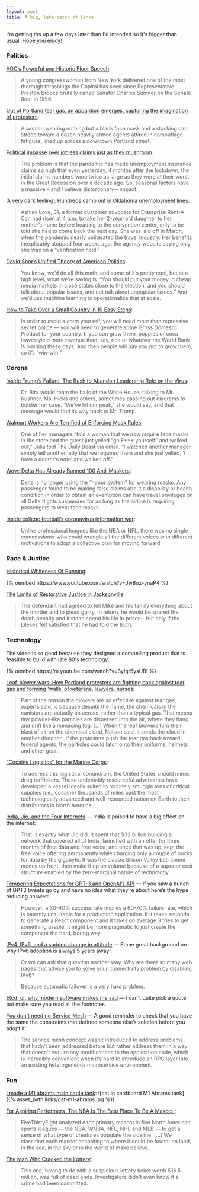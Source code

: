 ```yaml
---
layout: post
title: A big, late batch of links
---
```

I'm getting ths up a few days later than I'd intended so it's bigger than usual. Hope you enjoy!

### Politics

[AOC’s Powerful and Historic Floor Speech](https://www.bloomberg.com/opinion/articles/2020-07-23/aoc-floor-speech-about-yoho-s-sexism-shows-her-political-talent):
> A young congresswoman from New York delivered one of the most thorough
> thrashings the Capitol has seen since Representative Preston Brooks
> brutally caned Senator Charles Sumner on the Senate floor in 1856.

[Out of Portland tear gas, an apparition emerges, capturing the imagination of protesters](https://www.latimes.com/world-nation/story/2020-07-19/portland-protest-naked-athena):
> A woman wearing nothing but a black face mask and a stocking cap strode 
> toward a dozen heavily armed agents attired in camouflage fatigues, lined 
> up across a downtown Portland street.

[Political impasse over jobless claims just as they mushroom](https://creditwritedowns.com/2020/07/political-impasse-over-jobless-claims-just-as-they-mushroom.html):
> The problem is that the pandemic has made unemployment insurance claims 
> so high that even yesterday, 4 months after the lockdown, the initial 
> claims numbers were twice as large as they were at their worst in the 
> Great Recession over a decade ago. So, seasonal factors have a massive –
> and I believe distortionary – impact.

[‘A very dark feeling’: Hundreds camp out in Oklahoma unemployment lines](https://www.washingtonpost.com/national/a-very-dark-feeling-hundreds-camp-out-in-oklahoma-unemployment-lines/2020/07/20/44d59cb6-c77a-11ea-a99f-3bbdffb1af38_story.html):
> Ashley Love, 31, a former customer advocate for Enterprise Rent-A-Car, 
> had risen at 4 a.m. to take her 2-year-old daughter to her mother’s home 
> before heading to the convention center, only to be told she had to come 
> back the next day. She was laid off in March, when the pandemic nearly 
> obliterated the travel industry. Her benefits inexplicably stopped four 
> weeks ago, the agency website saying only she was on a “verification hold.”

[David Shor’s Unified Theory of American Politics](https://nymag.com/intelligencer/2020/07/david-shor-cancel-culture-2020-election-theory-polls.html):
> You know, we’d do all this math, and some of it’s pretty cool, but at 
> a high level, what we’re saying is: “You should put your money in cheap 
> media markets in close states close to the election, and you should talk 
> about popular issues, and not talk about unpopular issues.” And we’d use 
> machine learning to operationalize that at scale.

[How to Take Over a Small Country in 10 Easy Steps](https://warontherocks.com/2015/05/how-to-take-over-a-small-country-in-10-easy-steps/):
> In order to avoid a _coup_ yourself, you will need more than repressive 
> secret police — you will need to generate some Gross Domestic Product for 
> your country. If you can grow them, poppies or coca leaves yield more 
> revenue than, say, rice or whatever the World Bank is pushing these days. 
> And then people will pay you not to grow them, so it’s “win-win.”

### Corona

[Inside Trump’s Failure: The Rush to Abandon Leadership Role on the Virus](https://www.nytimes.com/2020/07/18/us/politics/trump-coronavirus-response-failure-leadership.html):
> Dr. Birx would roam the halls of the White House, talking to Mr. Kushner, 
> Ms. Hicks and others, sometimes passing out diagrams to bolster her case. 
> “We’ve hit our peak,” she would say, and that message would find its way 
> back to Mr. Trump.

[Walmart Workers Are Terrified of Enforcing Mask Rules](https://www.thedailybeast.com/walmart-target-workers-are-terrified-of-enforcing-mask-rules):
> One of her managers “told a woman that we now require face masks in the 
> store and the guest just yelled “go F*&ast;* yourself" and walked out,” 
> Julia told The Daily Beast via email. “I watched another manager simply 
> tell another lady that we required them and she just yelled, ‘I have a 
> doctor's note’ and walked off.”

[Wow: Delta Has Already Banned 100 Anti-Maskers](https://onemileatatime.com/delta-bans-anti-maskers/):
> Delta is no longer using the “honor system” for wearing masks. Any 
> passenger found to be making false claims about a disability or health 
> condition in order to obtain an exemption can have travel privileges on 
> all Delta flights suspended for as long as the airline is requiring 
> passengers to wear face masks.

[Inside college football’s coronavirus information war](https://www.al.com/alabamafootball/2020/07/inside-college-footballs-coronavirus-information-war.html):
> Unlike professional leagues like the NBA or NFL, there was no single 
> commissioner who could wrangle all the different voices with different 
> motivations to adopt a collective plan for moving forward.

### Race & Justice
[Historical Whiteness Of Running](https://www.youtube.com/watch?v=Jw8oz-ynaP4):
<div class="flex-video widescreen">
  {% oembed https://www.youtube.com/watch?v=Jw8oz-ynaP4 %}
</div>

[The Limits of Restorative Justice in Jacksonville](https://www.theatlantic.com/politics/archive/2020/07/limits-restorative-justice-jacksonville/614311/):
> The defendant had agreed to tell Mike and his family everything about the
> murder and to plead guilty. In return, he would be spared the death penalty
> and instead spend his life in prison—but only if the Lileses felt
> satisfied that he had told the truth.

### Technology
The video is so good because they designed a compelling product that is feasible
to build with late 80's technology:
<div class="flex-video widescreen">
  {% oembed https://m.youtube.com/watch?v=3yIqr5ysUBI %}
</div>

[Leaf-blower wars: How Portland protesters are fighting back against tear gas and forming ‘walls’ of veterans, lawyers, nurses](https://www.washingtonpost.com/nation/2020/07/26/leaf-blower-wars-how-portland-protesters-are-fighting-back-against-tear-gas-forming-walls-veterans-lawyers-nurses/):
> Part of the reason the blowers are so effective against tear gas, experts said, is because despite the name, the chemicals in the canisters are actually an aerosol rather than a typical gas. That means tiny powder-like particles are dispersed into the air, where they hang and drift like a menacing fog.
> [...] 
> When the leaf blowers turn their blast of air on the chemical cloud, Nelson said, it sends the cloud in another direction. If the protesters push the tear gas back toward federal agents, the particles could latch onto their uniforms, helmets and other gear.

[“Cocaine Logistics” for the Marine Corps](https://warontherocks.com/2020/07/cocaine-logistics-for-the-marine-corps/):
> To address this logistical conundrum, the United States should mimic 
> drug traffickers. These undeniably resourceful adversaries have developed 
> a vessel ideally suited to routinely smuggle tons of critical supplies 
> (i.e., cocaine) thousands of miles past the most technologically advanced 
> and well-resourced nation on Earth to their distributors in North America. 

[India, Jio, and the Four Internets](https://stratechery.com/2020/india-jio-and-the-four-internets/)
— India is poised to have a big effect on the internet:
> That is exactly what Jio did: it spent that $32 billion building a 
> network that covered all of India, launched with an offer for three 
> months of free data and free voice, and once that was up, kept the free 
> voice offering permanently while charging only a couple of bucks for 
> data by the gigabyte. It was the classic Silicon Valley bet: spend 
> money up front, then make it up on volume because of a superior cost 
> structure enabled by the zero-marginal nature of technology. 

[Tempering Expectations for GPT-3 and OpenAI’s API](https://minimaxir.com/2020/07/gpt3-expectations/)
— If you saw a bunch of GPT3 tweets go by and have no idea what they’re about here’s the hype reducing answer:
> However, a 30-40% success rate implies a 60-70% failure rate, which 
> is patently unsuitable for a production application. If it takes seconds 
> to generate a React component and it takes on average 3 tries to get 
> something usable, it might be more pragmatic to just create the 
> component the hard, boring way.

[IPv4, IPv6, and a sudden change in attitude](https://apenwarr.ca/log/20200708) — Some great background on why IPv6 adoption is always 5 years away:
> Or we can ask that question another way. Why are there so many web pages that advise you to solve your connectivity problem by disabling IPv6?
> 
> Because automatic failover is a very hard problem.

[Etcd, or, why modern software makes me sad](https://www.roguelazer.com/2020/07/etcd-or-why-modern-software-makes-me-sad/)
— I can't quite pick a quote but make sure you read all the footnotes.

[You don't need no Service Mesh](https://serce.me/posts/23-07-2020-you-dont-need-no-service-mesh/)
— A good reminder to check that you have the same the constraints that 
defined someone else’s solution before you adopt it:
> The service mesh concept wasn’t introduced to address problems that 
> hadn’t been addressed before but rather address them in a way that doesn’t 
> require any modifications to the application code, which is incredibly 
> convenient when it’s hard to introduce an RPC layer into an existing 
> heterogeneous microservice environment.

### Fun
[I made a M1 abrams main cattle tank](https://www.reddit.com/r/aww/comments/cv7ldt/i_made_a_m1_abrams_main_cattle_tank/):
![cat in cardboard M1 Abrams tank]({% asset_path links/cat-m1-abrams.jpg %})

[For Aspiring Performers, The NBA Is The Best Place To Be A Mascot ](https://fivethirtyeight.com/features/for-aspiring-performers-the-nba-is-the-best-place-to-be-a-mascot/):
> FiveThirtyEight analyzed each primary mascot in five North American 
> sports leagues — the NBA, WNBA, NFL, NHL and MLB — to get a sense of what 
> type of creatures populate the sideline. [...] We classified each mascot 
> according to where it could be found: on land, in the sea, in the sky or 
> in the world of make believe.

[The Man Who Cracked the Lottery](https://www.nytimes.com/2020/07/19/podcasts/the-daily/lottery-winner-scam.html):
> This one, having to do with a suspicious lottery ticket worth $16.5 
> million, was full of dead ends. Investigators didn’t even know if a 
> crime had been committed.
